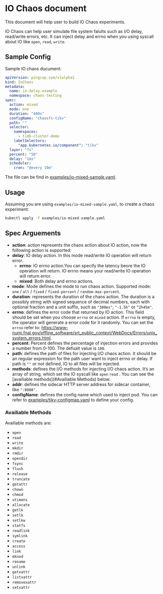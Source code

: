 # IO Chaos document

This document will help user to build IO Chaos experiments. 

IO Chaos can help user simulate file system falults such as I/O delay, read/write errors, etc. It can inject delay and errno when you using syscall about IO like `open`, `read`, `write`. 

## Sample Config

Sample IO chaos ducument:

```yaml
apiVersion: pingcap.com/v1alpha1
kind: IoChaos
metadata:
  name: io-delay-example
  namespace: chaos-testing
spec:
  action: mixed
  mode: one
  duration: "400s"
  configName: "chaosfs-tikv"
  path: ""
  selector:
    namespaces:
      - tidb-cluster-demo
    labelSelectors:
      "app.kubernetes.io/component": "tikv"
  layer: "fs"
  percent: "50"
  delay: "1ms"
  scheduler:
    cron: "@every 10m"	
```

The file can be find in [examples/io-mixed-sample.yaml](../examples/io-mixed-sample.yaml).

## Usage

Assuming you are using `examples/io-mixed-sample.yaml`, to create a chaos experiment:

```bash
kubectl apply -f examples/io-mixed-sample.yaml
```

## Spec Arguements

* **action**: action represents the chaos action about IO action, now the following action is supported:
* **delay**: IO delay action. In this mode read/write IO operation will return error.
  * **errno**: IO errno action.You can specify the latency beore the IO operation will return. IO errno means your read/write IO operation will return error.
  * **mixed**: Both delay and errno actions.
* **mode**: Mode defines the mode to run chaos action. Supported mode: `one` / `all` / `fixed` / `fixed-percent` / `random-max-percent`.
* **duration**: represents the duration of the chaos action. The duration is a possibly string with signed sequence of decimal numbers,  each with optional fraction and a unit suffix, such as `"300ms"`, `"-1.5h"` or `”2h45m"`.
* **errno**: defines the error code that returned by IO action. This field should be set when you choose `errno`  or `mixed` action. If `errno` is empty, the operator will generate a error code for it randomly. You can set the `errno` refer to: https://www-numi.fnal.gov/offline_software/srt_public_context/WebDocs/Errors/unix_system_errors.html.
* **percent**: Percent defines the percentage of injection errors and provides a number from 0-100. The defualt value is `100`.
* **path**: defines the path of files for injecting I/O chaos action. It should be an regular expression for the path user want to inject errno or delay. If path is `""` or not defined, IO to all files will be injected.
* **methods**: defines the I/O methods for injecting I/O chaos action. It’s an array of string, which set the IO syscall like `open` `read` . You can see the [availiable methods](#Availiable Methods) below.
* **addr**: defines the sidecar HTTP server address for sidecar container, like `":8080"`.
* **configName**: defines the config name which used to inject pod. You can refer to [examples/tikv-configmap.yaml](../examples/tikv-configmap.yaml) to define your config.

### Availiable Methods

Availiable methods are:

* `open`
* `read`
* `write`
* `mkdir`
* `rmdir`
* `opendir`
* `fsync`
* `flush`
* `release`
* `truncate`
* `getattr`
* `chown`
* `chmod`
* `utimens`
* `allocate`
* `getlk`
* `setlk`
* `setlkw`
* `statfs`
* `readlink`
* `symlink`
* `create`
* `access`
* `link`
* `mknod`
* `rename`
* `unlink`
* `getxattr`
* `listxattr`
* `removexattr`
* `setxattr`